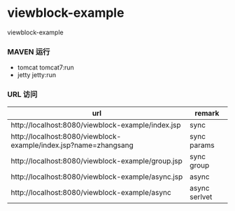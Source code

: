 viewblock-example
=================

viewblock-example

### MAVEN 运行
* tomcat   tomcat7:run
* jetty    jetty:run

### URL 访问
| url | remark |
|-|-|
| http://localhost:8080/viewblock-example/index.jsp | sync |
| http://localhost:8080/viewblock-example/index.jsp?name=zhangsang | sync params  |
| http://localhost:8080/viewblock-example/group.jsp | sync group |
| http://localhost:8080/viewblock-example/async.jsp | async |
| http://localhost:8080/viewblock-example/async | async serlvet |
